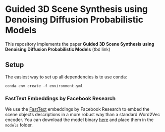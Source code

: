 # Guided 3D Scene Synthesis using Denoising Diffusion Probabilistic Models
This repository implements the paper **Guided 3D Scene Synthesis using Denoising Diffusion Probabilistic Models** (tbd link)

## Setup
The easiest way to set up all dependencies is to use conda:
```
conda env create -f environment.yml
```

### FastText Embeddings by Facebook Research
We use the [FastText](https://fasttext.cc/) embeddings by Facebook Research to embed the scene objects descriptions in a more robust way than a standard Word2Vec encoder. You can download the model binary [here](https://dl.fbaipublicfiles.com/fasttext/vectors-crawl/cc.en.300.bin.gz) and place them in the `models` folder.